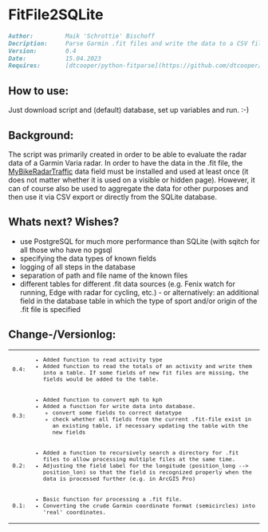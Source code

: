 # FitFile2SQLite

```markdown
Author:         Maik 'Schrottie' Bischoff
Decription:     Parse Garmin .fit files and write the data to a CSV file or database.
Version:        0.4
Date:           15.04.2023
Requires:       [dtcooper/python-fitparse](https://github.com/dtcooper/python-fitparse)
```
## How to use:

Just download script and (default) database, set up variables and run. :-)

## Background:

The script was primarily created in order to be able to evaluate the radar data of a Garmin Varia radar. In order to have the data in the .fit file, the [MyBikeRadarTraffic](https://apps.garmin.com/en-US/apps/c5d949c3-9acb-4e00-bb2d-c3b871e9e733) data field must be installed and used at least once (it does not matter whether it is used on a visible or hidden page).
However, it can of course also be used to aggregate the data for other purposes and then use it via CSV export or directly from the SQLite database.

## Whats next? Wishes?

<ul>
    <li>use PostgreSQL for much more performance than SQLite (with sqitch for all those who have no pgsql</li>
    <li>specifying the data types of known fields</li>
    <li>logging of all steps in the database</li>
    <li>separation of path and file name of the known files</li>
    <li>different tables for different .fit data sources (e.g. Fenix watch for running, Edge with radar for cycling, etc.) - or alternatively: an additional field in the database table in which the type of sport and/or origin of the .fit file is specified</li>
</ul>

## Change-/Versionlog:

<table>
    <tr>
        <td>
            <span style="font-size: 85%;font-family: monospace">0.4:</span>
        </td>
        <td>
            <ul style="font-size: 85%;font-family: monospace">
                <li>Added function to read activity type</lI>
                <li>Added function to read the totals of an activity and write them into a table. If some fields of new fit files are missing, the fields would be added to the table.</li>
            </ul>
        </td>
    </tr>
    <tr>
        <td>
            <span style="font-size: 85%;font-family: monospace">0.3:</span>
        </td>
        <td>
            <ul style="font-size: 85%;font-family: monospace">
                <li>Added function to convert mph to kph</li>
                <li>Added a function for write data into database.
                    <ul>
                        <li>convert some fields to correct datatype</li>
                        <li>check whether all fields from the current .fit-file exist in an existing table, if necessary updating the table with the new fields</li>
                    </ul>
                </li>
            </ul>
        </td>
    </tr>
    <tr>
        <td>
            <span style="font-size: 85%;font-family: monospace">0.2:</span>
        </td>
        <td>
            <ul style="font-size: 85%;font-family: monospace">
                <li>Added a function to recursively search a directory for .fit files to allow processing multiple files at the same time.</li>
                <li>Adjusting the field label for the longitude (position_long --> position_lon) so that the field is recognized properly when the data is processed further (e.g. in ArcGIS Pro)</li>
            </ul>
        </td>
    </tr>
    <tr>
        <td>
            <span style="font-size: 85%;font-family: monospace">0.1:</span>
        </td>
        <td>
            <ul style="font-size: 85%;font-family: monospace">
                <li>Basic function for processing a .fit file.</li>
                <li>Converting the crude Garmin coordinate format (semicircles) into 'real' coordinates.</li>
            </ul>
        </td>
    </tr>
</table>
